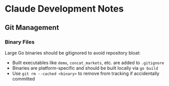 # Claude Development Notes

## Git Management

### Binary Files
Large Go binaries should be gitignored to avoid repository bloat:
- Built executables like `demo`, `concat_markets`, etc. are added to `.gitignore`
- Binaries are platform-specific and should be built locally via `go build`
- Use `git rm --cached <binary>` to remove from tracking if accidentally committed